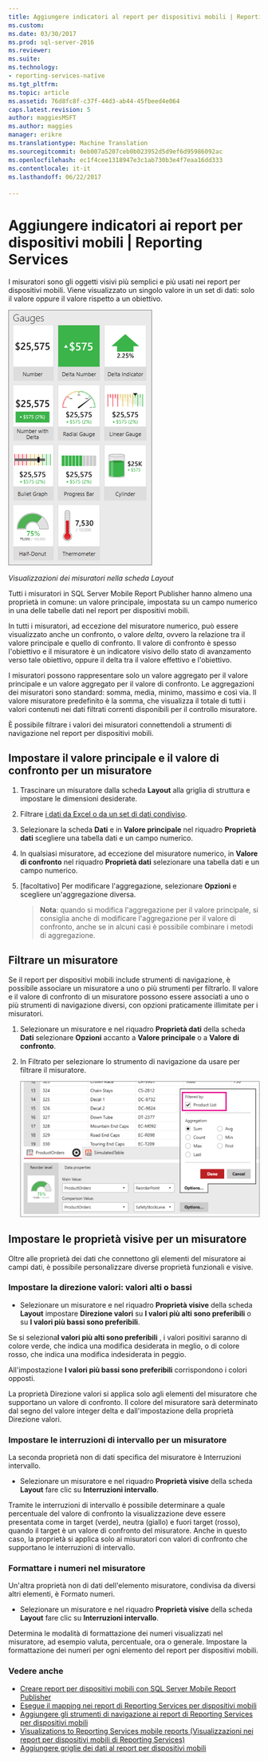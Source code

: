 ```yaml
---
title: Aggiungere indicatori al report per dispositivi mobili | Reporting Services | Documenti Microsoft
ms.custom: 
ms.date: 03/30/2017
ms.prod: sql-server-2016
ms.reviewer: 
ms.suite: 
ms.technology:
- reporting-services-native
ms.tgt_pltfrm: 
ms.topic: article
ms.assetid: 76d8fc8f-c37f-44d3-ab44-45fbeed4e064
caps.latest.revision: 5
author: maggiesMSFT
ms.author: maggies
manager: erikre
ms.translationtype: Machine Translation
ms.sourcegitcommit: 0eb007a5207ceb0b023952d5d9ef6d95986092ac
ms.openlocfilehash: ec1f4cee1318947e3c1ab730b3e4f7eaa16dd333
ms.contentlocale: it-it
ms.lasthandoff: 06/22/2017

---
```

# <a name="add-gauges-to-mobile-reports--reporting-services"></a>Aggiungere indicatori ai report per dispositivi mobili | Reporting Services
I misuratori sono gli oggetti visivi più semplici e più usati nei report per dispositivi mobili. Viene visualizzato un singolo valore in un set di dati: solo il valore oppure il valore rispetto a un obiettivo.

![PBI_SSMRP_Gauges](../../reporting-services/mobile-reports/media/pbi-ssmrp-gauges.png)  
  
*Visualizzazioni dei misuratori nella scheda Layout*  
  
Tutti i misuratori in SQL Server Mobile Report Publisher hanno almeno una proprietà in comune: un valore principale, impostata su un campo numerico in una delle tabelle dati nel report per dispositivi mobili.  

In tutti i misuratori, ad eccezione del misuratore numerico, può essere visualizzato anche un confronto, o valore *delta*, ovvero la relazione tra il valore principale e quello di confronto. Il valore di confronto è spesso l'obiettivo e il misuratore è un indicatore visivo dello stato di avanzamento verso tale obiettivo, oppure il delta tra il valore effettivo e l'obiettivo.

I misuratori possono rappresentare solo un valore aggregato per il valore principale e un valore aggregato per il valore di confronto. Le aggregazioni dei misuratori sono standard: somma, media, minimo, massimo e così via. Il valore misuratore predefinito è la somma, che visualizza il totale di tutti i valori contenuti nei dati filtrati correnti disponibili per il controllo misuratore. 

È possibile filtrare i valori dei misuratori connettendoli a strumenti di navigazione nel report per dispositivi mobili. 

## <a name="set-the-main-and-comparison-values-for-a-gauge"></a>Impostare il valore principale e il valore di confronto per un misuratore

1. Trascinare un misuratore dalla scheda **Layout** alla griglia di struttura e impostare le dimensioni desiderate.

2. Filtrare [i dati da Excel o da un set di dati condiviso](../../reporting-services/mobile-reports/data-for-reporting-services-mobile-reports.md).

3. Selezionare la scheda **Dati** e in **Valore principale** nel riquadro **Proprietà dati** scegliere una tabella dati e un campo numerico.

3. In qualsiasi misuratore, ad eccezione del misuratore numerico, in **Valore di confronto** nel riquadro **Proprietà dati** selezionare una tabella dati e un campo numerico.

4. [facoltativo] Per modificare l'aggregazione, selezionare **Opzioni** e scegliere un'aggregazione diversa.
   
   >**Nota**: quando si modifica l'aggregazione per il valore principale, si consiglia anche di modificare l'aggregazione per il valore di confronto, anche se in alcuni casi è possibile combinare i metodi di aggregazione.  

## <a name="filter-a-gauge"></a>Filtrare un misuratore
  
Se il report per dispositivi mobili include strumenti di navigazione, è possibile associare un misuratore a uno o più strumenti per filtrarlo. Il valore e il valore di confronto di un misuratore possono essere associati a uno o più strumenti di navigazione diversi, con opzioni praticamente illimitate per i misuratori.  

1. Selezionare un misuratore e nel riquadro **Proprietà dati** della scheda **Dati** selezionare **Opzioni** accanto a **Valore principale** o a **Valore di confronto**.

2. In Filtrato per selezionare lo strumento di navigazione da usare per filtrare il misuratore.

   ![mobile-report-gauge-navigator](../../reporting-services/mobile-reports/media/mobile-report-gauge-navigator.png)
 
## <a name="set-visual-properties-for-a-gauge"></a>Impostare le proprietà visive per un misuratore
  
Oltre alle proprietà dei dati che connettono gli elementi del misuratore ai campi dati, è possibile personalizzare diverse proprietà funzionali e visive. 

### <a name="set-value-direction-high-or-low-is-better"></a>Impostare la direzione valori: valori alti o bassi
* Selezionare un misuratore e nel riquadro **Proprietà visive** della scheda **Layout** impostare **Direzione valori** su **I valori più alti sono preferibili** o su **I valori più bassi sono preferibili**. 

Se si seleziona**I valori più alti sono preferibili** , i valori positivi saranno di colore verde, che indica una modifica desiderata in meglio, o di colore rosso, che indica una modifica indesiderata in peggio. 

All'impostazione **I valori più bassi sono preferibili** corrispondono i colori opposti.

La proprietà Direzione valori si applica solo agli elementi del misuratore che supportano un valore di confronto. Il colore del misuratore sarà determinato dal segno del valore integer delta e dall'impostazione della proprietà Direzione valori.  
  
### <a name="set-range-stops-for-a-gauge"></a>Impostare le interruzioni di intervallo per un misuratore
La seconda proprietà non di dati specifica del misuratore è Interruzioni intervallo. 

* Selezionare un misuratore e nel riquadro **Proprietà visive** della scheda **Layout** fare clic su **Interruzioni intervallo**.

Tramite le interruzioni di intervallo è possibile determinare a quale percentuale del valore di confronto la visualizzazione deve essere presentata come in target (verde), neutra (giallo) e fuori target (rosso), quando il target è un valore di confronto del misuratore. Anche in questo caso, la proprietà si applica solo ai misuratori con valori di confronto che supportano le interruzioni di intervallo.  

### <a name="format-the-numbers-in-the-gauge"></a>Formattare i numeri nel misuratore  
Un'altra proprietà non di dati dell'elemento misuratore, condivisa da diversi altri elementi, è Formato numeri. 

* Selezionare un misuratore e nel riquadro **Proprietà visive** della scheda **Layout** fare clic su **Interruzioni intervallo**.

Determina le modalità di formattazione dei numeri visualizzati nel misuratore, ad esempio valuta, percentuale, ora o generale. Impostare la formattazione dei numeri per ogni elemento del report per dispositivi mobili.
  
### <a name="see-also"></a>Vedere anche 

* [Creare report per dispositivi mobili con SQL Server Mobile Report Publisher](../../reporting-services/mobile-reports/create-mobile-reports-with-sql-server-mobile-report-publisher.md)
* [Esegue il mapping nei report di Reporting Services per dispositivi mobili](../../reporting-services/mobile-reports/maps-in-reporting-services-mobile-reports.md)
* [Aggiungere gli strumenti di navigazione ai report di Reporting Services per dispositivi mobili](../../reporting-services/mobile-reports/add-navigators-to-reporting-services-mobile-reports.md)
* [Visualizations to Reporting Services mobile reports (Visualizzazioni nei report per dispositivi mobili di Reporting Services)](../../reporting-services/mobile-reports/add-visualizations-to-reporting-services-mobile-reports.md)
* [Aggiungere griglie dei dati al report per dispositivi mobili](../../reporting-services/mobile-reports/add-data-grids-to-mobile-reports-reporting-services.md) 

